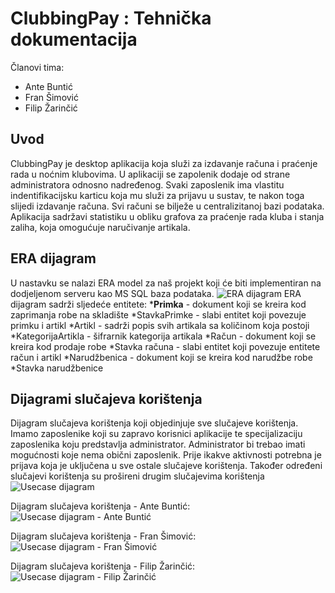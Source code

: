 # ClubbingPay : Tehnička dokumentacija
Članovi tima:
* Ante Buntić
* Fran Šimović
* Filip Žarinčić
## Uvod
ClubbingPay je desktop aplikacija koja služi za izdavanje računa i praćenje rada u noćnim klubovima. U aplikaciji se zapolenik dodaje od strane administratora odnosno nadređenog. Svaki zaposlenik ima vlastitu indentifikacijsku karticu koja mu služi za prijavu u sustav, te nakon toga slijedi izdavanje računa. Svi računi se bilježe u centralizitanoj bazi podataka. Aplikacija sadržavi statistiku u obliku grafova za praćenje rada kluba i stanja zaliha, koja omogućuje naručivanje artikala.

## ERA dijagram
U nastavku se nalazi ERA model za naš projekt koji će biti implementiran na dodjeljenom serveru kao MS SQL baza podataka.
![ERA dijagram](https://i.imgur.com/duXgfO2.png)
ERA dijagram sadrži sljedeće entitete: 
***Primka** - dokument koji se kreira kod zaprimanja robe na skladište
*StavkaPrimke - slabi entitet koji povezuje primku i artikl
*Artikl - sadrži popis svih artikala sa količinom koja postoji
*KategorijaArtikla - šifrarnik kategorija artikala
*Račun - dokument koji se kreira kod prodaje robe
*Stavka računa - slabi entitet koji povezuje entitete račun i artikl
*Narudžbenica - dokument koji se kreira kod narudžbe robe
*Stavka narudžbenice
## Dijagrami slučajeva korištenja
Dijagram slučajeva korištenja koji objedinjuje sve slučajeve korištenja. Imamo zaposlenike koji su zapravo korisnici aplikacije te specijalizaciju zaposlenika koju predstavlja administrator. Administrator bi trebao imati mogućnosti koje nema obični zaposlenik. Prije ikakve aktivnosti potrebna je prijava koja je uključena u sve ostale slučajeve korištenja. Također određeni slučajevi korištenja su prošireni drugim slučajevima korištenja
![Usecase dijagram](https://i.imgur.com/pe7dswD.jpg)

Dijagram slučajeva korištenja - Ante Buntić:
![Usecase dijagram - Ante Buntić](https://i.imgur.com/cHsTgxO.png)

Dijagram slučajeva korištenja - Fran Šimović:
![Usecase dijagram - Fran Šimović](https://i.imgur.com/EKkeccT.jpg)

Dijagram slučajeva korištenja - Filip Žarinčić:
![Usecase dijagram - Filip Žarinčić](https://i.imgur.com/d7yFe3l.jpg)

